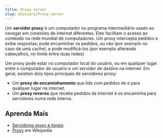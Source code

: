 ```yaml
---
title: Proxy server
slug: Glossary/Proxy_server
---
```


Um **servidor proxy** é um computador ou programa intermediário usado ao navegar em conexões de internet diferentes. Eles facilitam o acesso ao conteúdo na rede mundial de computadores. Um proxy intercepta pedidos e exibe respostas; pode encaminhar os pedidos, ou não (por exemplo no caso de uma cache), e pode modificá-los (por exemplo alterando cabeçalhos, no limite entre duas redes)

Um proxy pode estar no computador local do usuário, ou em qualquer lugar entre o computador do usuário e um servidor de destino na internet. Em geral, existem dois tipos principais de servidores proxy:

- Um **proxy de encaminhamento** que lida com pedidos de e para qualquer lugar na internet.
- Um **proxy reverso** que recebe pedidos da Internet e os encaminha para servidores numa rede interna.

## Aprenda Mais

- [Servidores proxy e túneis](/pt-BR/docs/Web/HTTP/Proxy_servers_and_tunneling)
- [Proxy](https://pt.wikipedia.org/wiki/Proxy) em Wikipedia
